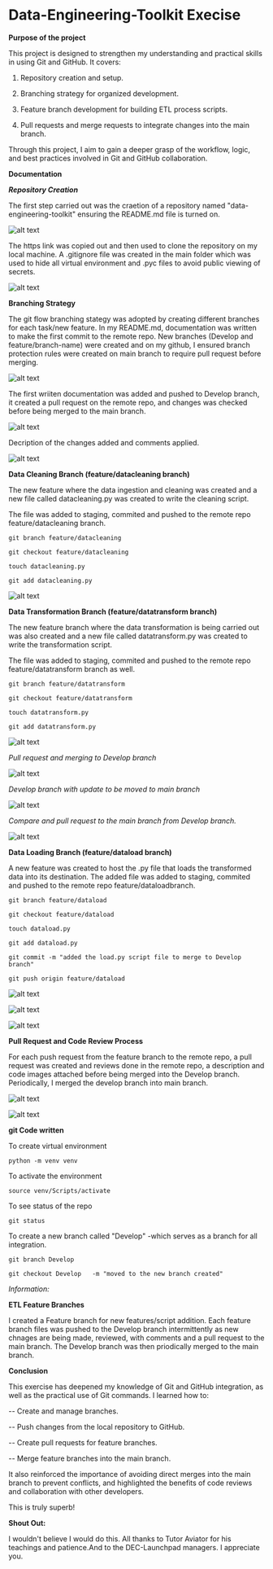 # Data-Engineering-Toolkit Execise

**Purpose of the project**

This project is designed to strengthen my understanding and practical skills in using Git and GitHub. It covers:

1. Repository creation and setup.

2. Branching strategy for organized development.

3. Feature branch development for building ETL process scripts.

4. Pull requests and merge requests to integrate changes into the main branch.

Through this project, I aim to gain a deeper grasp of the workflow, logic, and best practices involved in Git and GitHub collaboration.

**Documentation**

***Repository Creation***

The first step carried out was the craetion of a repository named "data-engineering-toolkit" ensuring the README.md file is turned on.

![alt text](Images/Create%20Repo.png)

The https link was copied out and then used to clone the repository on my local machine. A .gitignore file was created in the main folder which was used to hide all virtual environment and .pyc files to avoid public viewing of secrets. 

![alt text](Images/copy%20url.png)


**Branching Strategy**

The git flow branching stategy was adopted by creating different branches for each task/new feature.
In my README.md, documentation was written to make the first commit to the remote repo. 
New branches (Develop and feature/branch-name) were created and on my github, I ensured branch protection rules were created on main branch to require pull request before merging.

![alt text](Images/image-1.png)

The first wriiten documentation was added and pushed to Develop branch, it created a pull request on the remote repo, and changes was checked before being merged to the main branch.

![alt text](Images/image-2.png)

Decription of the changes added and comments applied.

![alt text](Images/image-3.png)


**Data Cleaning Branch (feature/datacleaning branch)**

The new feature where the data ingestion and cleaning was created and a new file called datacleaning.py was created to write the cleaning script. 

The file was added to staging, commited and pushed to the remote repo feature/datacleaning branch.

    git branch feature/datacleaning

    git checkout feature/datacleaning

    touch datacleaning.py

    git add datacleaning.py

![alt text](Images/image.png)


**Data Transformation Branch (feature/datatransform branch)**

The new feature branch where the data transformation is being carried out was also created and a new file called datatransform.py was created to write the transformation script. 

The file was added to staging, commited and pushed to the remote repo feature/datatransform branch as well.

    git branch feature/datatransform

    git checkout feature/datatransform

    touch datatransform.py

    git add datatransform.py

![alt text](Images/image-4.png)

*Pull request and merging to Develop branch*

![alt text](Images/image-5.png)

*Develop branch with update to be moved to main branch*

![alt text](Images/image-6.png)

*Compare and pull request to the main branch from Develop branch.*

![alt text](Images/image-7.png)


**Data Loading Branch (feature/dataload branch)**

A new feature was created to host the .py file that loads the transformed data into its destination. The added file was added to staging, commited and pushed to the remote repo feature/dataloadbranch.

    git branch feature/dataload

    git checkout feature/dataload

    touch dataload.py

    git add dataload.py

    git commit -m "added the load.py script file to merge to Develop branch"

    git push origin feature/dataload

![alt text](Images/image-8.png)

![alt text](Images/image-9.png)

![alt text](Images/image-10.png)

 **Pull Request and Code Review Process**

For each push request from the feature branch to the remote repo, a pull request was created and reviews done in the remote repo, a description and code images attached before being merged into the Develop branch.
Periodically, I merged the develop branch into main branch.

![alt text](Images/image-11.png)

![alt text](Images/image-12.png)

**git Code written**

To create virtual environment

    python -m venv venv

To activate the environment

    source venv/Scripts/activate

To see status of the repo

    git status

To create a new branch called "Develop" -which serves as a branch for all integration.

    git branch Develop

    git checkout Develop   -m "moved to the new branch created"


*Information:*

**ETL Feature Branches**

I created a Feature branch for new features/script addition.
Each feature branch files was pushed to the Develop branch intermittently as new chnages are being made, reviewed, with comments and a pull request to the main branch.
The Develop branch was then priodically merged to the main branch.

**Conclusion**

This exercise has deepened my knowledge of Git and GitHub integration, as well as the practical use of Git commands. I learned how to:

-- Create and manage branches.

-- Push changes from the local repository to GitHub.

-- Create pull requests for feature branches.

-- Merge feature branches into the main branch.

It also reinforced the importance of avoiding direct merges into the main branch to prevent conflicts, and highlighted the benefits of code reviews and collaboration with other developers.

This is truly superb!




**Shout Out:** 

I wouldn't believe I would do this. All thanks to Tutor Aviator for his teachings and patience.And to the DEC-Launchpad managers. I appreciate you.
    

